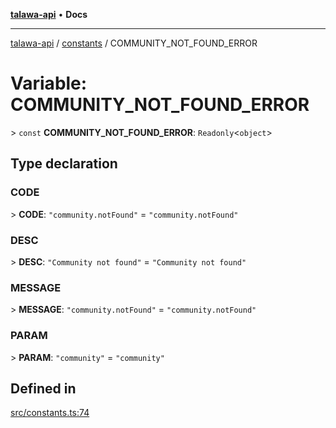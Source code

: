 [**talawa-api**](../../README.md) • **Docs**

***

[talawa-api](../../modules.md) / [constants](../README.md) / COMMUNITY\_NOT\_FOUND\_ERROR

# Variable: COMMUNITY\_NOT\_FOUND\_ERROR

\> `const` **COMMUNITY\_NOT\_FOUND\_ERROR**: `Readonly`\<`object`\>

## Type declaration

### CODE

\> **CODE**: `"community.notFound"` = `"community.notFound"`

### DESC

\> **DESC**: `"Community not found"` = `"Community not found"`

### MESSAGE

\> **MESSAGE**: `"community.notFound"` = `"community.notFound"`

### PARAM

\> **PARAM**: `"community"` = `"community"`

## Defined in

[src/constants.ts:74](https://github.com/PalisadoesFoundation/talawa-api/blob/bba5d82264abb62b9e358a3d3fe1af18a8a8f6e4/src/constants.ts#L74)
